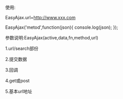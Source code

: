 使用: <script src="EasyAjax.js" type="text/javascript"></script>

EasyAjax.url=http://www.xxx.com

EasyAjax('metod',function(json){
	console.log(json);
});

参数说明:EasyAjax(active,data,fn,method,url)

1.url/search部份

2.提交数据

3.回调

4.get或post

5.基本url地址
